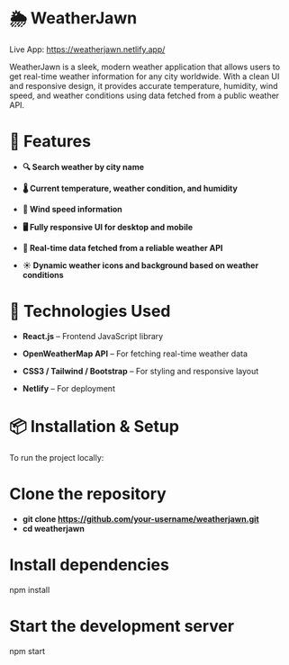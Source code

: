 # 🌦️ WeatherJawn
Live App: https://weatherjawn.netlify.app/

WeatherJawn is a sleek, modern weather application that allows users to get real-time weather information for any city worldwide. With a clean UI and responsive design, it provides accurate temperature, humidity, wind speed, and weather conditions using data fetched from a public weather API.

# 🧩 Features
* **🔍 Search weather by city name**

* **🌡️ Current temperature, weather condition, and humidity**

* **💨 Wind speed information**

* **🖥️ Fully responsive UI for desktop and mobile**

* **📡 Real-time data fetched from a reliable weather API**

* **☀️ Dynamic weather icons and background based on weather conditions**


# 🚀 Technologies Used
* **React.js** – Frontend JavaScript library

* **OpenWeatherMap API** – For fetching real-time weather data

* **CSS3 / Tailwind / Bootstrap** – For styling and responsive layout

* **Netlify** – For deployment

# 📦 Installation & Setup
To run the project locally:

# Clone the repository
* **git clone https://github.com/your-username/weatherjawn.git**
* **cd weatherjawn**

# Install dependencies
npm install

# Start the development server
npm start
